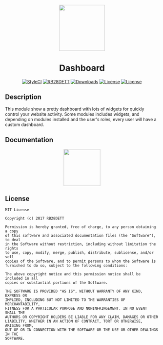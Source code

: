 <p align="center"><a href="https://rb28dett.aitorriba.com"><img height="150" src="https://avatars1.githubusercontent.com/u/22253051"></a></p>

<h1 align="center">Dashboard</h1>

<p align="center">
<a href="https://styleci.io/repos/69903912"><img src="https://styleci.io/repos/69903912/shield?style=flat&branch=master" alt="StyleCI"></a>
<a href="https://github.com/rb28dett"><img src="https://img.shields.io/badge/Built%20For-RB28DETT-orange.svg" alt="RB28DETT"></a>
<a href="https://github.com/rb28dett/Dashboard"><img src="https://poser.pugx.org/rb28dett/dashboard/d/total.svg" alt="Downloads"></a>
<a href="https://github.com/RB28DETT/Dashboard/releases"><img src="https://poser.pugx.org/rb28dett/dashboard/v/stable.svg" alt="License"></a>
<a href="https://raw.githubusercontent.com/RB28DETT/Dashboard/master/LICENSE"><img src="https://poser.pugx.org/rb28dett/dashboard/license.svg" alt="License"></a>
</p>

## Description

This module show a pretty dashboard with lots of widgets for quickly control your website activity.
Some modules includes widgets, and depending on modules installed and the user's roles, every user will have a custom dashboard.

## Documentation

<p align="center">
<a href="https://rb28dett.aitorriba.com/docs/dashboard"><img height="120" src="http://i.imgur.com/47WnADd.png"></a>
</p>

## License

```
MIT License

Copyright (c) 2017 RB28DETT

Permission is hereby granted, free of charge, to any person obtaining a copy
of this software and associated documentation files (the "Software"), to deal
in the Software without restriction, including without limitation the rights
to use, copy, modify, merge, publish, distribute, sublicense, and/or sell
copies of the Software, and to permit persons to whom the Software is
furnished to do so, subject to the following conditions:

The above copyright notice and this permission notice shall be included in all
copies or substantial portions of the Software.

THE SOFTWARE IS PROVIDED "AS IS", WITHOUT WARRANTY OF ANY KIND, EXPRESS OR
IMPLIED, INCLUDING BUT NOT LIMITED TO THE WARRANTIES OF MERCHANTABILITY,
FITNESS FOR A PARTICULAR PURPOSE AND NONINFRINGEMENT. IN NO EVENT SHALL THE
AUTHORS OR COPYRIGHT HOLDERS BE LIABLE FOR ANY CLAIM, DAMAGES OR OTHER
LIABILITY, WHETHER IN AN ACTION OF CONTRACT, TORT OR OTHERWISE, ARISING FROM,
OUT OF OR IN CONNECTION WITH THE SOFTWARE OR THE USE OR OTHER DEALINGS IN THE
SOFTWARE.
```

